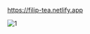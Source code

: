 https://filip-tea.netlify.app

![1](https://user-images.githubusercontent.com/114927397/217226178-cf0858a7-0556-4b92-8cf4-c2a19bbfeaf7.jpg)

